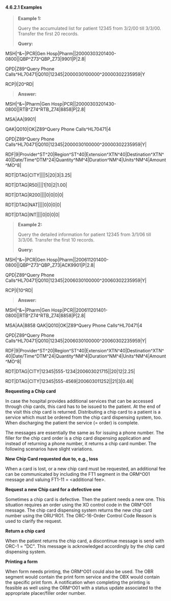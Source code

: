 #### 4.6.2.1 Examples

> **Example 1:**
>
> Query the accumulated list for patient 12345 from 3/2/00 till 3/3/00. Transfer the first 20 records.
>
> **Query:**

MSH|^&~\|PCR|Gen Hosp|Pharm||20000303201400-0800||QBP^Z73^QBP_Z73|9901|P|2.8|

QPD|Z89^Query Phone Calls^HL70471|Q010|12345|2000030100000^20000302235959|Y

RCP|I|20^RD|

> **Answer:**

MSH|^&~\|Pharm|Gen Hosp|PCR||20000303201430-0800||RTB^Z74^RTB_Z74|8858|P|2.8|

MSA|AA|9901|

QAK|Q010|OK|Z89^Query Phone Calls^HL70471|4

QPD|Z89^Query Phone Calls^HL70471|Q010|12345|2000030100000^20000302235959|Y|

RDF|9|Provider^ST^20|Region^ST^40|Extension^XTN^40|Destination^XTN^40|Date/Time^DTM^24|Quantity^NM^4|Duration^NM^4|Units^NM^4|Amount^MO^8|

RDT|DTAG|CITY||||5|20|3|3.25|

RDT|DTAG|R50||||1|10|2|1.00|

RDT|DTAG|R200||||0|0|0|0|

RDT|DTAG|NAT||||0|0|0|0|

RDT|DTAG|INT||||0|0|0|0|

> **Example 2:**
>
> Query the detailed information for patient 12345 from 3/1/06 till 3/3/06. Transfer the first 10 records.
>
> **Query:**

MSH|^&~\|PCR|Gen Hosp|Pharm||200611201400-0800||QBP^Z73^QBP_Z73|ACK9901|P|2.8|

QPD|Z89^Query Phone Calls^HL70471|Q010|12345|2006030100000^20060302235959|Y|

RCP|I|10^RD|

> **Answer:**

MSH|^&~\|Pharm|Gen Hosp|PCR||200611201401-0800||RTB^Z74^RTB_Z74|8858|P|2.8|

MSA|AA|8858 QAK|Q010|OK|Z89^Query Phone Calls^HL70471|4

QPD|Z89^Query Phone Calls^HL70471|Q010|12345|2006030100000^20060302235959|Y|

RDF|9|Provider^ST^20|Region^ST^40|Extension^XTN^40|Destination^XTN^40|Date/Time^DTM^24|Quantity^NM^4|Duration^NM^4|Units^NM^4|Amount^MO^8|

RDT|DTAG|CITY|12345|555-1234|200603021715||20|12|2.25|

RDT|DTAG|CITY|12345|555-4569|200603011252||21|3|0.48|

**Requesting a Chip card**

In case the hospital provides additional services that can be accessed through chip cards, this card has to be issued to the patient. At the end of the visit this chip card is returned. Distributing a chip card to a patient is a service which must be ordered from the chip card dispensing system, too. When discharging the patient the service (= order) is complete.

The messages are essentially the same as for issuing a phone number. The filler for the chip card order is a chip card dispensing application and instead of returning a phone number, it returns a chip card number. The following scenarios have slight variations.

**New Chip Card requested due to, e.g., loss**

When a card is lost, or a new chip card must be requested, an additional fee can be communicated by including the FT1 segment in the ORM^O01 message and valuing FT1-11 = &lt;additional fee>.

**Request a new Chip card for a defective one**

Sometimes a chip card is defective. Then the patient needs a new one. This situation requires an order using the XO control code in the ORM^O01 message. The chip card dispensing system returns the new chip card number using the ORU^RO1. The ORC-16-Order Control Code Reason is used to clarify the request.

**Return a chip card**

When the patient returns the chip card, a discontinue message is send with ORC-1 = "DC". This message is acknowledged accordingly by the chip card dispensing system.

**Printing a form**

When form needs printing, the ORM^O01 could also be used. The OBR segment would contain the print form service and the OBX would contain the specific print form. A notification when completing the printing is feasible as well using the ORM^O01 with a status update associated to the appropriate placer/filler order number.
